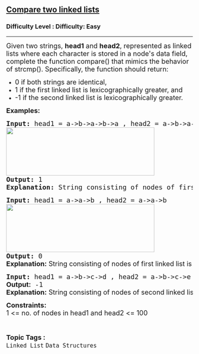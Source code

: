 <h2><a href="https://www.geeksforgeeks.org/problems/compare-two-linked-lists/1?page=2&category=Linked%20List&sortBy=submissions">Compare two linked lists</a></h2><h3>Difficulty Level : Difficulty: Easy</h3><hr><div class="problems_problem_content__Xm_eO"><p><span style="font-size: 18px;">Given two strings,&nbsp;</span><strong><span style="font-size: 18px;">head1</span></strong><span style="font-size: 18px;">&nbsp;and&nbsp;</span><strong><span style="font-size: 18px;">head2</span></strong><span style="font-size: 18px;">, represented as linked lists where each character is stored in a node's data field, complete the function compare() that mimics the behavior of strcmp(). Specifically, the function should return:</span></p>
<ul>
<li><span style="font-size: 18px;">0 if both strings are identical,</span></li>
<li><span style="font-size: 18px;">1 if the first linked list is lexicographically greater, and</span></li>
<li><span style="font-size: 18px;">-1 if the second linked list is lexicographically greater.</span></li>
</ul>
<p><span style="font-size: 18px;"><strong>Examples:</strong></span></p>
<pre><span style="font-size: 18px;"><strong>Input: </strong>head1 = a-&gt;b-&gt;a-&gt;b-&gt;a , head2 = a-&gt;b-&gt;a-&gt;a<br><img src="https://media.geeksforgeeks.org/img-practice/prod/addEditProblem/700071/Web/Other/blobid0_1720504840.png" width="400" height="130"><br><strong>Output: </strong>1<br><strong>Explanation:</strong> String consisting of nodes of first linked list is lexicographically greater than the second one. So, the result is 1.</span>
</pre>
<pre><span style="font-size: 18px;"><strong style="font-size: 18px;">Input: </strong><span style="font-size: 18px;">head1 = a-&gt;a-&gt;b , head2 = a-&gt;a-&gt;b<br><img src="https://media.geeksforgeeks.org/img-practice/prod/addEditProblem/700071/Web/Other/blobid1_1720504861.png" width="400" height="130"><br></span><strong style="font-size: 18px;">Output: </strong><span style="font-size: 18px;">0<br></span></span><span style="font-size: 18px;"><strong style="font-size: 18px; font-family: -apple-system, BlinkMacSystemFont, 'Segoe UI', Roboto, Oxygen, Ubuntu, Cantarell, 'Open Sans', 'Helvetica Neue', sans-serif;">Explanation:</strong><span style="font-size: 18px; font-family: -apple-system, BlinkMacSystemFont, 'Segoe UI', Roboto, Oxygen, Ubuntu, Cantarell, 'Open Sans', 'Helvetica Neue', sans-serif;"> String consisting of nodes of first linked list is same as the second one. So, the result is 0.</span></span></pre>
<pre><span style="font-size: 18px;"><span style="font-size: 18px;"><strong style="font-size: 18px;">Input:</strong> head1 = a-&gt;b-&gt;c-&gt;d , head2 = a-&gt;b-&gt;c-&gt;e
<strong style="font-family: -apple-system, BlinkMacSystemFont, 'Segoe UI', Roboto, Oxygen, Ubuntu, Cantarell, 'Open Sans', 'Helvetica Neue', sans-serif;">Output:</strong> -1<br></span></span><strong style="font-size: 18px; font-family: -apple-system, BlinkMacSystemFont, 'Segoe UI', Roboto, Oxygen, Ubuntu, Cantarell, 'Open Sans', 'Helvetica Neue', sans-serif;">Explanation:</strong><span style="font-size: 18px; font-family: -apple-system, BlinkMacSystemFont, 'Segoe UI', Roboto, Oxygen, Ubuntu, Cantarell, 'Open Sans', 'Helvetica Neue', sans-serif;"> String consisting of nodes of second linked list is lexicographically greater than the first one. So, the result is -1.</span></pre>
<p><strong style="font-size: 18px;">Constraints:</strong><br style="font-size: 18px;"><span style="font-size: 18px;">1 &lt;= no. of nodes in head1 and head2 &lt;= 100</span></p></div><br><p><span style=font-size:18px><strong>Topic Tags : </strong><br><code>Linked List</code>&nbsp;<code>Data Structures</code>&nbsp;